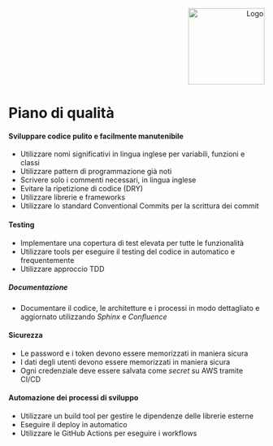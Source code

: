 <p style="text-align: right;">
  <img src="https://githubcom/Lorenzo-Gardini/Project-Management/blob/main/report/images/hyperflow_logopng?raw=true" alt="Logo" style="width: 150px;"/>
</p>

# Piano di qualità

#### Sviluppare codice pulito e facilmente manutenibile
- Utilizzare nomi significativi in lingua inglese per variabili, funzioni e classi
- Utilizzare pattern di programmazione già noti
- Scrivere solo i commenti necessari, in lingua inglese
- Evitare la ripetizione di codice (DRY)
- Utilizzare librerie e frameworks
- Utilizzare lo standard Conventional Commits per la scrittura dei commit


#### Testing
- Implementare una copertura di test elevata per tutte le funzionalità
- Utilizzare tools per eseguire il testing del codice in automatico e frequentemente
- Utilizzare approccio TDD

##### Documentazione
- Documentare il codice, le architetture e i processi in modo dettagliato e aggiornato utilizzando _Sphinx_ e _Confluence_

#### Sicurezza
- Le password e i token devono essere memorizzati in maniera sicura
- I dati degli utenti devono essere memorizzati in maniera sicura
- Ogni credenziale deve essere salvata come _secret_ su AWS tramite CI/CD

#### Automazione dei processi di sviluppo
- Utilizzare un build tool per gestire le dipendenze delle librerie esterne
- Eseguire il deploy in automatico
- Utilizzare le GitHub Actions per eseguire i workflows


